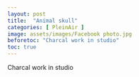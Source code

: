 ```yaml
---
layout: post
title:  "Animal skull"
categories: [ PleinAir ]
image: assets/images/Facebook photo.jpg
beforetoc: "Charcal work in studio"
toc: true
---
```


Charcal work in studio